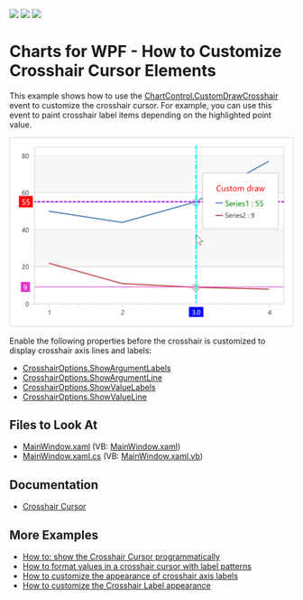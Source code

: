 <!-- default badges list -->
![](https://img.shields.io/endpoint?url=https://codecentral.devexpress.com/api/v1/VersionRange/128569577/21.1.5%2B)
[![](https://img.shields.io/badge/Open_in_DevExpress_Support_Center-FF7200?style=flat-square&logo=DevExpress&logoColor=white)](https://supportcenter.devexpress.com/ticket/details/E4385)
[![](https://img.shields.io/badge/📖_How_to_use_DevExpress_Examples-e9f6fc?style=flat-square)](https://docs.devexpress.com/GeneralInformation/403183)
<!-- default badges end -->
# Charts for WPF - How to Customize Crosshair Cursor Elements

This example shows how to use the [ChartControl.CustomDrawCrosshair](https://docs.devexpress.com/WPF/DevExpress.Xpf.Charts.ChartControl.CustomDrawCrosshair) event to customize the crosshair cursor. For example, you can use this event to paint crosshair label items depending on the highlighted point value.

![Chart with the customized crosshair cursor](images/results.png)

Enable the following properties before the crosshair is customized to display crosshair axis lines and labels:

* [CrosshairOptions.ShowArgumentLabels](https://docs.devexpress.com/WPF/DevExpress.Xpf.Charts.CrosshairOptions.ShowArgumentLabels?p=netframework)
* [CrosshairOptions.ShowArgumentLine](https://docs.devexpress.com/WPF/DevExpress.Xpf.Charts.CrosshairOptions.ShowArgumentLine?p=netframework)
* [CrosshairOptions.ShowValueLabels](https://docs.devexpress.com/WPF/DevExpress.Xpf.Charts.CrosshairOptions.ShowValueLabels?p=netframework)
* [CrosshairOptions.ShowValueLine](https://docs.devexpress.com/WPF/DevExpress.Xpf.Charts.CrosshairOptionsBase.ShowValueLine?p=netframework)


## Files to Look At

* [MainWindow.xaml](./CS/CrosshairCustomDraw/MainWindow.xaml) (VB: [MainWindow.xaml](./VB/CrosshairCustomDraw/MainWindow.xaml))
* [MainWindow.xaml.cs](./CS/CrosshairCustomDraw/MainWindow.xaml.cs) (VB: [MainWindow.xaml.vb](./VB/CrosshairCustomDraw/MainWindow.xaml.vb))

## Documentation

* [Crosshair Cursor](https://docs.devexpress.com/WPF/14682/controls-and-libraries/charts-suite/chart-control/tooltip-and-crosshair-cursor/crosshair-cursor?p=netframework)

## More Examples

* [How to: show the Crosshair Cursor programmatically](https://github.com/DevExpress-Examples/how-to-show-the-crosshair-cursor-programmatically-t466164)
* [How to format values in a crosshair cursor with label patterns](https://github.com/DevExpress-Examples/how-to-format-values-in-a-crosshair-cursor-via-a-labels-patterns-e4478)
* [How to customize the appearance of crosshair axis labels](https://github.com/DevExpress-Exampleshow-to-customize-the-appearance-of-crosshair-axis-labels-e4074)
* [How to customize the Crosshair Label appearance](https://github.com/DevExpress-Examples/how-to-customize-the-crosshair-label-appearance-t478135)
